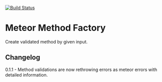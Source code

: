 [![Build Status](https://travis-ci.org/jankapunkt/meteor-method-factory.svg?branch=master)](https://travis-ci.org/jankapunkt/meteor-method-factory)

# Meteor Method Factory

Create validated method by given input.


## Changelog

0.1.1 - Method validations are now rethrowing errors as meteor errors with detailed information.
